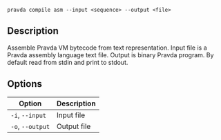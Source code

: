 <!--
THIS FILE IS GENERATED. DO NOT EDIT MANUALLY!
-->

```pravda compile asm --input <sequence> --output <file>```

## Description
Assemble Pravda VM bytecode from text representation. Input file is a Pravda assembly language text file. Output is binary Pravda program. By default read from stdin and print to stdout.
## Options

|Option|Description|
|----|----|
|`-i`, `--input`|Input file
|`-o`, `--output`|Output file
